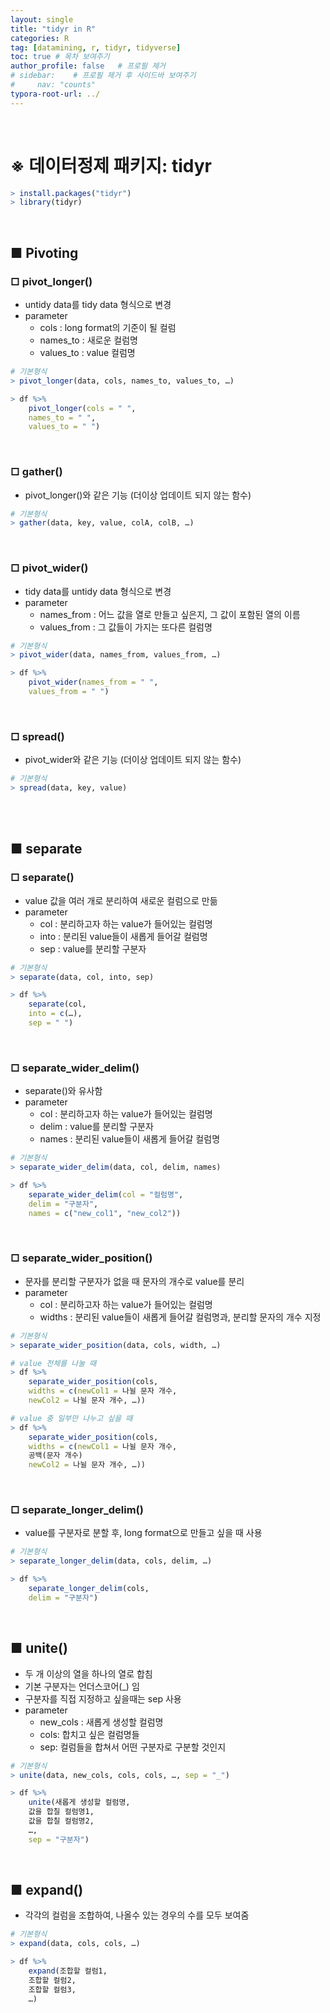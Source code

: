 ```yaml
---
layout: single
title: "tidyr in R"
categories: R
tag: [datamining, r, tidyr, tidyverse]
toc: true # 목차 보여주기
author_profile: false   # 프로필 제거
# sidebar:    # 프로필 제거 후 사이드바 보여주기
#     nav: "counts"
typora-root-url: ../
---
```

<br>

# **※ 데이터정제 패키지: tidyr**

```r
> install.packages("tidyr")
> library(tidyr)
```

<br>

## ■ Pivoting
### □ pivot_longer()
- untidy data를 tidy data 형식으로 변경
- parameter
  - cols : long format의 기준이 될 컬럼
  - names_to : 새로운 컬럼명	
  - values_to : value 컬럼명

```r
# 기본형식
> pivot_longer(data, cols, names_to, values_to, …)
```

```r
> df %>%
    pivot_longer(cols = " ",
    names_to = " ",
    values_to = " ")
```

<br>

### □ gather()
- pivot_longer()와 같은 기능 (더이상 업데이트 되지 않는 함수)

```r
# 기본형식
> gather(data, key, value, colA, colB, …)
```

<br>

### □ pivot_wider()
- tidy data를 untidy data 형식으로 변경
- parameter
  - names_from : 어느 값을 열로 만들고 싶은지, 그 값이 포함된 열의 이름
  - values_from : 그 값들이 가지는 또다른 컬럼명

```r
# 기본형식
> pivot_wider(data, names_from, values_from, …)
```

```r
> df %>%
    pivot_wider(names_from = " ",
    values_from = " ")
```

<br>

### □ spread()
- pivot_wider와 같은 기능 (더이상 업데이트 되지 않는 함수)	

```r
# 기본형식
> spread(data, key, value)
```

<br>
<br>

## ■ separate
### □ separate()
- value 값을 여러 개로 분리하여 새로운 컬럼으로 만듦
- parameter
  - col : 분리하고자 하는 value가 들어있는 컬럼명
  - into : 분리된 value들이 새롭게 들어갈 컬럼명
  - sep : value를 분리할 구분자

```r
# 기본형식
> separate(data, col, into, sep)
```

```r
> df %>%
    separate(col,
    into = c(…),
    sep = " ") 
```

<br>

### □ separate_wider_delim()
- separate()와 유사함
- parameter
  - col : 분리하고자 하는 value가 들어있는 컬럼명
  - delim : value를 분리할 구분자
  - names : 분리된 value들이 새롭게 들어갈 컬럼명

```r
# 기본형식
> separate_wider_delim(data, col, delim, names)	
```

```r
> df %>%
    separate_wider_delim(col = "컬럼명",	
    delim = "구분자",	
    names = c("new_col1", "new_col2"))
```

<br>

### □ separate_wider_position()
- 문자를 분리할 구분자가 없을 때 문자의 개수로 value를 분리	
- parameter
  - col : 분리하고자 하는 value가 들어있는 컬럼명
  - widths : 분리된 value들이 새롭게 들어갈 컬럼명과, 분리할 문자의 개수 지정
    
```r
# 기본형식
> separate_wider_position(data, cols, width, …)
```

```r
# value 전체를 나눌 때	
> df %>%
    separate_wider_position(cols,	
    widths = c(newCol1 = 나뉠 문자 개수,	
    newCol2 = 나뉠 문자 개수, …))

# value 중 일부만 나누고 싶을 때
> df %>%
    separate_wider_position(cols,
    widths = c(newCol1 = 나뉠 문자 개수,
    공백(문자 개수)
    newCol2 = 나뉠 문자 개수, …))
```

<br>

### □ separate_longer_delim()
- value를 구분자로 분할 후, long format으로 만들고 싶을 때 사용

```r
# 기본형식
> separate_longer_delim(data, cols, delim, …)
```

```r
> df %>%
    separate_longer_delim(cols,
    delim = "구분자")
```

<br>

## ■ unite()
- 두 개 이상의 열을 하나의 열로 합침
- 기본 구분자는 언더스코어(_) 임
- 구분자를 직접 지정하고 싶을때는 sep 사용
- parameter
    - new_cols : 새롭게 생성할 컬럼명
    - cols: 합치고 싶은 컬럼명들
    - sep: 컬럼들을 합쳐서 어떤 구분자로 구분할 것인지

```r
# 기본형식
> unite(data, new_cols, cols, cols, …, sep = "_")
```

```r
> df %>%
    unite(새롭게 생성할 컬럼명,
    값을 합칠 컬럼명1,
    값을 합칠 컬럼명2,
    …,
    sep = "구분자")
```

<br>

## ■ expand()
- 각각의 컬럼을 조합하여, 나올수 있는 경우의 수를 모두 보여줌

```r
# 기본형식
> expand(data, cols, cols, …)
```

```r
> df %>%
    expand(조합할 컬럼1,
    조합할 컬럼2,
    조합할 컬럼3,
    …)
```

